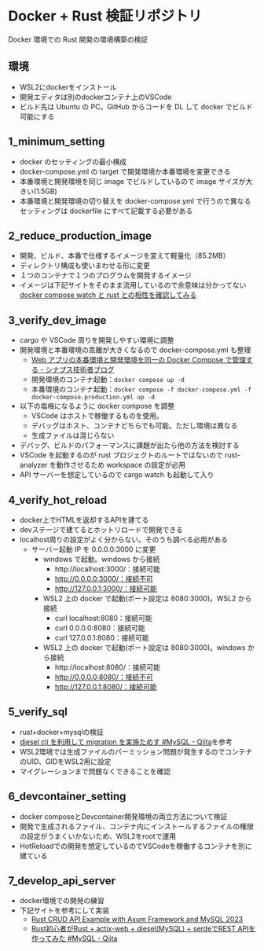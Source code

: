 # Docker + Rust 検証リポジトリ

Docker 環境での Rust 開発の環境構築の検証

## 環境

- WSL2にdockerをインストール
- 開発エディタは別のdockerコンテナ上のVSCode  
- ビルド先は Ubuntu の PC。GitHub からコードを DL して docker でビルド可能にする

## 1_minimum_setting

- docker のセッティングの最小構成
- docker-compose.yml の target で開発環境か本番環境を変更できる
- 本番環境と開発環境を同じ image でビルドしているので image サイズが大きい(1.5GB)
- 本番環境と開発環境の切り替えを docker-compose.yml で行うので異なるセッティングは dockerfile にすべて記載する必要がある

## 2_reduce_production_image

- 開発、ビルド、本番で仕様するイメージを変えて軽量化（85.2MB）
- ディレクトリ構成も使いまわせる形に変更
- １つのコンテナで１つのプログラムを開発するイメージ
- イメージは下記サイトをそのまま流用しているので余意味は分かってない
  [docker compose watch と rust との相性を確認してみる](https://zenn.dev/frusciante/articles/edbec9640f5a50)

## 3_verify_dev_image

- cargo や VSCode 周りを開発しやすい環境に調整
- 開発環境と本番環境の乖離が大きくなるので docker-compose.yml も整理
  - [Web アプリの本番環境と開発環境を同一の Docker Compose で管理する - シナプス技術者ブログ](https://tech.synapse.jp/entry/2023/06/15/183000)
  - 開発環境のコンテナ起動：`docker compose up -d`
  - 本番環境のコンテナ起動：`docker compose -f docker-compose.yml -f docker-compose.production.yml up -d`
- 以下の塩梅になるように docker compose を調整
  - VSCode はホストで稼働するものを使用。
  - デバッグはホスト、コンテナどちらでも可能。ただし環境は異なる
  - 生成ファイルは混じらない
- デバッグ、ビルドのパフォーマンスに課題が出たら他の方法を検討する
- VSCode を起動するのが rust プロジェクトのルートではないので rust-analyzer を動作させるため workspace の設定が必用
- API サーバーを想定しているので cargo watch も起動して入り

## 4_verify_hot_reload

- docker上でHTMLを返却するAPIを建てる
- devステージで建てるとホットリロードで開発できる
- localhost周りの設定がよく分からない。そのうち調べる必用がある
  - サーバー起動 IP を 0.0.0.0:3000 に変更
    - windows で起動。windows から接続
      - http://localhost:3000/：接続可能
      - http://0.0.0.0:3000/：接続不可
      - http://127.0.0.1:3000/：接続可能
    - WSL2 上の docker で起動(ポート設定は 8080:3000)。WSL2 から接続
      - curl localhost:8080：接続可能
      - curl 0.0.0.0:8080：接続可能
      - curl 127.0.0.1:8080：接続可能
    - WSL2 上の docker で起動(ポート設定は 8080:3000)。windows から接続
      - http://localhost:8080/：接続可能
      - http://0.0.0.0:8080/：接続不可
      - http://127.0.0.1:8080/：接続可能

## 5_verify_sql

- rust+docker+mysqlの検証
- [diesel cli を利用して migration を実施ためす #MySQL - Qiita](https://qiita.com/Gma_Gama/items/a489be2207f0b35f9282)を参考
- WSL2環境では生成ファイルのパーミッション問題が発生するのでコンテナのUID、GIDをWSL2用に設定
- マイグレーションまで問題なくできることを確認

## 6_devcontainer_setting

- docker composeとDevcontainer開発環境の両立方法について検証
- 開発で生成されるファイル、コンテナ内にインストールするファイルの権限の設定がうまくいかないため、WSL2をrootで運用   
- HotReloadでの開発を想定しているのでVSCodeを稼働するコンテナを別に建ている

## 7_develop_api_server

- docker環境での開発の練習
- 下記サイトを参考にして実装
  - [Rust CRUD API Example with Axum Framework and MySQL 2023](https://codevoweb.com/rust-crud-api-example-with-axum-framework-and-mysql/)
  - [Rust初心者がRust + actix-web + diesel(MySQL) + serdeでREST APIを作ってみた #MySQL - Qiita](https://qiita.com/c0ridrew/items/42bcf381766ba224eed7#rust%E7%92%B0%E5%A2%83%E6%A7%8B%E7%AF%89)

